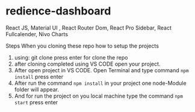 # redience-dashboard
React JS, Material UI , React Router Dom, React Pro Sidebar, React Fullcalender, Nivo Charts

Steps When you cloning these repo how to setup the projects

1. using: git clone <url> press enter for clone the repo
2. after cloning completed using VS CODE open your project.
3. After open project in VS CODE. Open Terminal and type command `npm install` press enter
4. After run the command `npm install` in your project one node-Module folder will appear.
5. And for run the project on you local machine type the command `npm start` press enter
